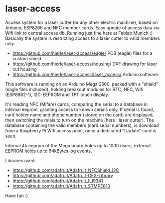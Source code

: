 # laser-access

Access system for a laser cutter (or any other electric machine), based on Arduino, ESP8266 and NFC member cards.
Easy update of access data via Wifi link to central access db. Running just fine here at Fablab Munich :)
Basically the system is restricting access to a laser cutter to valid members only.

* https://github.com/hierle/laser-access/eagle/		PCB (eagle) files for a custom shield
* https://github.com/hierle/laser-access/housing/	DXF drawing for laser cut housing
* https://github.com/hierle/laser-access/laser_access/	Arduino software

This software is running on an Arduino Mega 2560, packed with a "shield" (eagle files included),
holding breakout modules for RTC, NFC, Wifi (ESP8862-1), I2C-EEPROM and TFT touch display.

It's reading NFC (Mifare) cards, comparing the serial to a database in internal eeprom,
granting access to known serials only. If serial is found, card holder name and phone number (stored on the card) are displayed,
then switching the relais to turn on the machine (here : laser cutter).
The database containing the valid members (card serial numbers), is download from a Raspberry Pi Wifi access point,
once a dedicated "Update" card is seen.

Internal 4k eeprom of the Mega board holds up to 1000 users, external EEPROM holds up to 64kBytes log events.

Libraries used:

- https://github.com/adafruit/Adafruit_NFCShield_I2C
- https://github.com/adafruit/Adafruit-GFX-Library
- https://github.com/adafruit/Adafruit_ILI9341
- https://github.com/adafruit/Adafruit_STMPE610


Have fun :)
